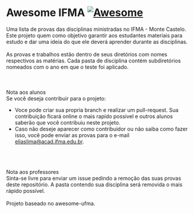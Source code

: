 
# Awesome IFMA [![Awesome](https://awesome.re/badge.svg)](https://awesome.re)



Uma lista de provas das disciplinas ministradas no IFMA - Monte Castelo.
</br>
Este projeto quem como objetivo garantir aos estudantes materiais para estudo e dar uma ideia do que ele deverá aprender durante as disciplinas.
</br>
</br>
As provas e trabalhos estão dentro de seus diretórios com nomes respectivos as matérias. Cada pasta de disciplina contém subdiretórios nomeados com o ano em que o teste foi aplicado.</br>
</br>
</br>
</br>
Nota aos alunos</br>
Se você deseja contribuir para o projeto:
 - Voce pode criar sua propria branch e realizar um pull-request. Sua contribuição ficará online o mais rapido possivel e outros alunos saberão que você contribuiu neste projeto.
 - Caso não deseje aparecer como contribuidor ou não saiba como fazer isso, você pode enviar as provas para o e-mail eliaslima@acad.ifma.edu.br.
</br>
</br>
</br>
Nota aos professores</br>
Sinta-se livre para enviar um issue pedindo a remoção das suas provas deste repositório. A pasta contendo sua disciplina será removida o mais rápido possível.
</br>
</br>
Projeto baseado no awesome-ufma.
